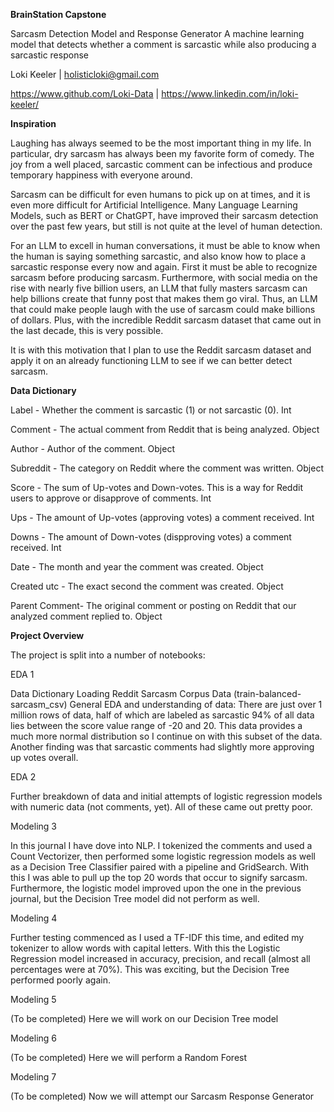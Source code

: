 __BrainStation Capstone__

Sarcasm Detection Model and Response Generator
A machine learning model that detects whether a comment is sarcastic while also producing a sarcastic response

Loki Keeler | holisticloki@gmail.com

https://www.github.com/Loki-Data | https://www.linkedin.com/in/loki-keeler/

__Inspiration__

Laughing has always seemed to be the most important thing in my life. In particular, dry sarcasm has always been my favorite form of comedy. The joy from a well placed, sarcastic comment can be infectious and produce temporary happiness with everyone around. 

Sarcasm can be difficult for even humans to pick up on at times, and it is even more difficult for Artificial Intelligence. Many Language Learning Models, such as BERT or ChatGPT, have improved their sarcasm detection over the past few years, but still is not quite at the level of human detection. 

For an LLM to excell in human conversations, it must be able to know when the human is saying something sarcastic, and also know how to place a sarcastic response every now and again. First it must be able to recognize sarcasm before producing sarcasm. Furthermore, with social media on the rise with nearly five billion users, an LLM that fully masters sarcasm can help billions create that funny post that makes them go viral. Thus, an LLM that could make people laugh with the use of sarcasm could make billions of dollars. Plus, with the incredible Reddit sarcasm dataset that came out in the last decade, this is very possible.

It is with this motivation that I plan to use the Reddit sarcasm dataset and apply it on an already functioning LLM to see if we can better detect sarcasm.


__Data Dictionary__


Label -	        Whether the comment is sarcastic (1) or not sarcastic (0). Int

Comment -	    The actual comment from Reddit that is being analyzed. Object  

Author -	    Author of the comment. Object

Subreddit -	    The category on Reddit where the comment was written. Object

Score -	        The sum of Up-votes and Down-votes. This is a way for Reddit users to approve or disapprove of                 comments. Int

Ups -	        The amount of Up-votes (approving votes) a comment received. Int

Downs -	        The amount of Down-votes (dispproving votes) a comment received. Int

Date -	        The month and year the comment was created. Object 

Created utc -   The exact second the comment was created. Object 

Parent Comment-	The original comment or posting on Reddit that our analyzed comment replied to. Object 


__Project Overview__

The project is split into a number of notebooks:

EDA 1

Data Dictionary
Loading Reddit Sarcasm Corpus Data (train-balanced-sarcasm_csv)
General EDA and understanding of data:
There are just over 1 million rows of data, half of which are labeled as sarcastic
94% of all data lies between the score value range of -20 and 20. This data provides a much more normal distribution so I continue on with this subset of the data.
Another finding was that sarcastic comments had slightly more approving up votes overall.

EDA 2

Further breakdown of data and initial attempts of logistic regression models with numeric data (not comments, yet).
All of these came out pretty poor.

Modeling 3

In this journal I have dove into NLP. I tokenized the comments and used a Count Vectorizer, then performed some logistic regression models as well as a Decision Tree Classifier paired with a pipeline and GridSearch. With this I was able to pull up the top 20 words that occur to signify sarcasm. Furthermore, the logistic model improved upon the one in the previous journal, but the Decision Tree model did not perform as well.

Modeling 4

Further testing commenced as I used a TF-IDF this time, and edited my tokenizer to allow words with capital letters. With this the Logistic Regression model increased in accuracy, precision, and recall (almost all percentages were at 70%). This was exciting, but the Decision Tree performed poorly again.

Modeling 5

(To be completed) Here we will work on our Decision Tree model

Modeling 6

(To be completed) Here we will perform a Random Forest

Modeling 7

(To be completed) Now we will attempt our Sarcasm Response Generator

